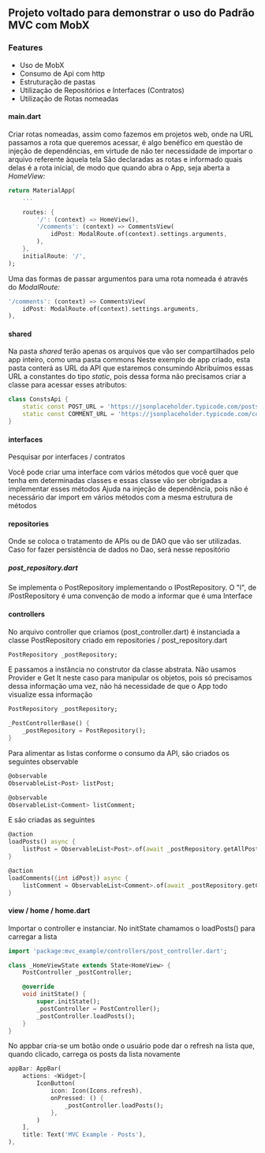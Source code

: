 ## Projeto voltado para demonstrar o uso do Padrão MVC com MobX

### Features
-  Uso de MobX
-  Consumo de Api com http
-  Estruturação de pastas 
-  Utilização de Repositórios e Interfaces (Contratos)
-  Utilização de Rotas nomeadas


#### main.dart

Criar rotas nomeadas, assim como fazemos em projetos web, onde na URL passamos a rota que queremos acessar, é algo benéfico em questão de injeção de dependências, em virtude de não ter necessidade de importar o arquivo referente àquela tela
São declaradas as rotas e informado quais delas é a rota inicial, de modo que quando abra o App, seja aberta a *HomeView:*

```dart
return MaterialApp(
    ...

    routes: {
        '/': (context) => HomeView(),
        '/comments': (context) => CommentsView(
            idPost: ModalRoute.of(context).settings.arguments,
        ),
    },
    initialRoute: '/',
);
```

Uma das formas de passar argumentos para uma rota nomeada é através do *ModalRoute:*

```dart
'/comments': (context) => CommentsView(
    idPost: ModalRoute.of(context).settings.arguments,
),
```


#### shared

Na pasta *shared* terão apenas os arquivos que vão ser compartilhados pelo app inteiro, como uma pasta commons
Neste exemplo de app criado, esta pasta conterá as URL da API que estaremos consumindo
Abribuímos essas URL a constantes do tipo *static*, pois dessa forma não precisamos criar a classe para acessar esses atributos: 

```dart
class ConstsApi {
    static const POST_URL = 'https://jsonplaceholder.typicode.com/posts';
    static const COMMENT_URL = 'https://jsonplaceholder.typicode.com/comments?postId=';
}
```


#### interfaces

Pesquisar por interfaces / contratos

Você pode criar uma interface com vários métodos que você quer que tenha em determinadas classes e essas classe vão ser obrigadas a implementar esses métodos
Ajuda na injeção de dependência, pois não é necessário dar import em vários métodos com a mesma estrutura de métodos


#### repositories

Onde se coloca o tratamento de APIs ou de DAO que vão ser utilizadas. Caso for fazer persistência de dados no Dao, será nesse repositório


##### post_repository.dart

Se implementa o PostRepository implementando o IPostRepository. O "I", de *I*PostRepository é uma convenção de modo a informar que é uma Interface


#### controllers

No arquivo controller que criamos (post_controller.dart) é instanciada a classe PostRepository criado em repositories / post_repository.dart

```dart
PostRepository _postRepository;
```

E passamos a instância no construtor da classe abstrata. Não usamos Provider e Get It neste caso para manipular os objetos, pois só precisamos dessa informação uma vez, não há necessidade de que o App todo visualize essa informação

```dart
PostRepository _postRepository;

_PostControllerBase() {
    _postRepository = PostRepository();
}
```

Para alimentar as listas conforme o consumo da API, são criados os seguintes observable

```dart
@observable
ObservableList<Post> listPost;

@observable
ObservableList<Comment> listComment;
```

E são criadas as seguintes

```dart
@action
loadPosts() async {
    listPost = ObservableList<Post>.of(await _postRepository.getAllPosts());
}

@action
loadComments({int idPost}) async {
    listComment = ObservableList<Comment>.of(await _postRepository.getComments(idPost));
}
```


#### view / home / home.dart

Importar o controller e instanciar. No initState chamamos o loadPosts() para carregar a lista

```dart
import 'package:mvc_example/controllers/post_controller.dart';

class _HomeViewState extends State<HomeView> {
    PostController _postController;

    @override
    void initState() {
        super.initState();
        _postController = PostController();
        _postController.loadPosts();
    }
}
```

No appbar cria-se um botão onde o usuário pode dar o refresh na lista que, quando clicado, carrega os posts da lista novamente

```dart
appBar: AppBar(
    actions: <Widget>[
        IconButton(
            icon: Icon(Icons.refresh),
            onPressed: () {
                _postController.loadPosts();
            },
        )
    ],
    title: Text('MVC Example - Posts'),
),
```